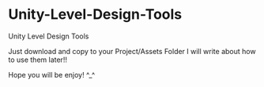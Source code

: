 # Unity-Level-Design-Tools
Unity Level Design Tools

Just download and copy to your Project/Assets Folder
I will write about how to use them later!!

Hope you will be enjoy! ^_^
